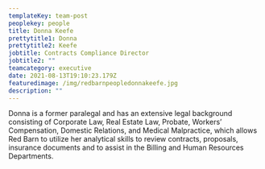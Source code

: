 ```yaml
---
templateKey: team-post
peoplekey: people
title: Donna Keefe
prettytitle1: Donna
prettytitle2: Keefe
jobtitle: Contracts Compliance Director
jobtitle2: ""
teamcategory: executive
date: 2021-08-13T19:10:23.179Z
featuredimage: /img/redbarnpeopledonnakeefe.jpg
description: ""
---
```


<!--StartFragment-->

Donna is a former paralegal and has an extensive legal background consisting of Corporate Law, Real Estate Law, Probate, Workers’ Compensation, Domestic Relations, and Medical Malpractice, which allows Red Barn to utilize her analytical skills to review contracts, proposals, insurance documents and to assist in the Billing and Human Resources Departments.

<!--EndFragment-->
